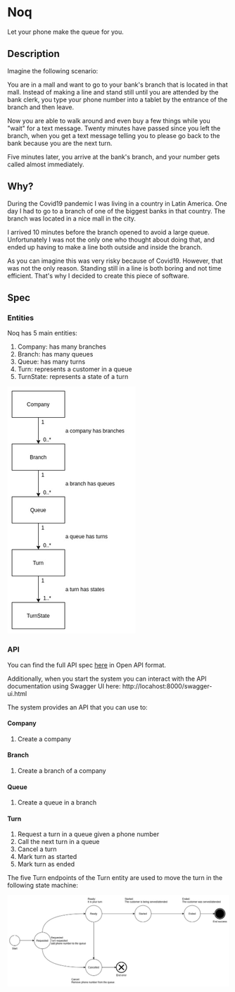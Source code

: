 # Noq

Let your phone make the queue for you.

## Description

Imagine the following scenario:

You are in a mall and want to go to your bank's branch that is located in that mall. Instead of making a line and stand
still until you are attended by the bank clerk, you type your phone number into a tablet by the entrance of the branch
and then leave.

Now you are able to walk around and even buy a few things while you "wait"
for a text message. Twenty minutes have passed since you left the branch, when you get a text message telling you to
please go back to the bank because you are the next turn.

Five minutes later, you arrive at the bank's branch, and your number gets called almost immediately.

## Why?

During the Covid19 pandemic I was living in a country in Latin America. One day I had to go to a branch of one of the
biggest banks in that country. The branch was located in a nice mall in the city.

I arrived 10 minutes before the branch opened to avoid a large queue. Unfortunately I was not the only one who thought
about doing that, and ended up having to make a line both outside and inside the branch.

As you can imagine this was very risky because of Covid19. However, that was not the only reason. Standing still in a line is
both boring and not time efficient. That's why I decided to create this piece of software.

## Spec

### Entities

Noq has 5 main entities:

1. Company: has many branches
1. Branch: has many queues
1. Queue: has many turns
1. Turn: represents a customer in a queue
1. TurnState: represents a state of a turn

![Domain](docs/diagrams/domain.jpg)

### API

You can find the full API spec [here](docs/api_spec.json) in Open API format.

Additionally, when you start the system you can interact with the API documentation
using Swagger UI here: http://locahost:8000/swagger-ui.html

The system provides an API that you can use to:

#### Company

1. Create a company

#### Branch

1. Create a branch of a company

#### Queue

1. Create a queue in a branch

#### Turn

1. Request a turn in a queue given a phone number
1. Call the next turn in a queue
1. Cancel a turn
1. Mark turn as started
1. Mark turn as ended

The five Turn endpoints of the Turn entity are used to move the turn in the following state machine:

![State Machine](docs/diagrams/state-machine.jpg)
